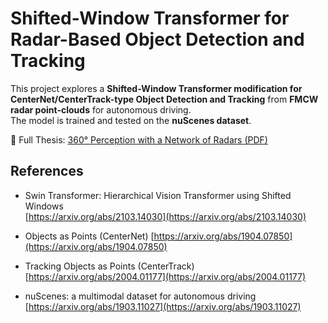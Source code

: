 # Shifted-Window Transformer for Radar-Based Object Detection and Tracking

This project explores a **Shifted-Window Transformer modification for CenterNet/CenterTrack-type Object Detection and Tracking** from **FMCW radar point-clouds** for autonomous driving.  
The model is trained and tested on the **nuScenes dataset**.

📄 Full Thesis: [360° Perception with a Network of Radars (PDF)](https://github.com/thniculescu/radar_swin/blob/main/MasterThesis_360degreeperception_with_a_network_of_radars.pdf)

## References

- Swin Transformer: Hierarchical Vision Transformer using Shifted Windows  
  [https://arxiv.org/abs/2103.14030](https://arxiv.org/abs/2103.14030)

- Objects as Points (CenterNet)
  [https://arxiv.org/abs/1904.07850](https://arxiv.org/abs/1904.07850)

- Tracking Objects as Points (CenterTrack)
  [https://arxiv.org/abs/2004.01177](https://arxiv.org/abs/2004.01177)

- nuScenes: a multimodal dataset for autonomous driving  
  [https://arxiv.org/abs/1903.11027](https://arxiv.org/abs/1903.11027)
